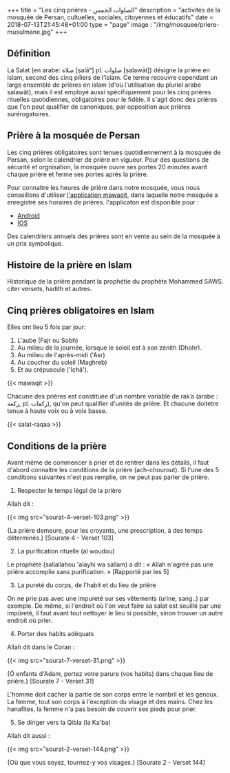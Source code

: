 +++
title = "Les cinq prières - الصلوات الخمس"
description = "activités de la mosquée de Persan, cultuelles, sociales, citoyennes et éducatifs"
date = 2018-07-13T21:45:48+01:00
type = "page"
image : "/img/mosquee/priere-musulmane.jpg"
+++

## Définition

La Salat (en arabe: صلاة [ṣalāʰ] pl. صلوات [ṣalawāt])  désigne la prière en
Islam, second des cinq piliers de l'islam. Ce terme recouvre cependant un large
ensemble de prières en islam (d'où l'utilisation du pluriel arabe salawât), mais
il est employé aussi spécifiquement pour les cinq prières rituelles
quotidiennes, obligatoires pour le fidèle. Il s'agit donc des prières que l'on
peut qualifier de canoniques, par opposition aux prières surérogatoires.

## Prière à la mosquée de Persan

Les cinq prières obligatoires sont tenues quotidiennement à la mosquée de
Persan, selon le calendrier de prière en vigueur. Pour des questions de sécurité
et orgnisation, la mosquée ouvre ses portes 20 minutes avant chaque prière et
ferme ses portes après la prière.

Pour connaitre les heures de prière dans notre mosquée, vous nous conseillons
d'utiliser [l'application mawaqit](https://mawaqit.net/fr/acmp-persan), dans
laquelle notre mosquée a enregistré ses horaires de prières. l'applicaton est
disponible pour :

* [Android](https://play.google.com/store/apps/details?id=com.kanout.mawaqit&hl=fr)
* [IOS](https://apps.apple.com/fr/app/mawaqit/id1460522683)

Des calendriers annuels des prières sont en vente au sein de la mosquée à un
prix symbolique.

## Histoire de la prière en Islam

Historique de la prière pendant la prophétie du prophète Mohammed SAWS.
citer versets, hadith et autres.

## Cinq prières obligatoires en Islam

Elles ont lieu 5 fois par jour:

1. L'aube (Fajr ou Sobh)
2. Au milieu de la journée, lorsque le soleil est à son zénith (Dhohr).
3. Au milieu de l'après-midi ('Asr)
4. Au coucher du soleil (Maghreb)
5. Et au crépuscule ('Ichâ').

{{< mawaqit >}}

Chacune des prières est constituée d'un nombre variable de rakʿa (arabe : ركعة,
pl. ركعات), qu'on peut qualifier d'unités de prière. Et chacune doitetre tenue à
haute voix ou à voix basse.

{{< salat-raqaa >}}

## Conditions de la prière

Avant même de commencer à prier et de rentrer dans les détails, il faut d'abord
connaitre les conditions de la prière (ach-chourout). Si l'une des 5 conditions
suivantes n'est pas remplie, on ne peut pas parler de prière.

1. Respecter le temps légal de la prière

Allah dit :

{{< img src="sourat-4-verset-103.png" >}}

{La prière demeure, pour les croyants, une prescription, à des temps
déterminés.} [Sourate 4 - Verset 103]

2. La purification rituelle (al woudou)

Le prophète (sallallahou 'alayhi wa sallam) a dit : « Allah n'agréé pas une
prière accomplie sans purification. » [Rapporté par les 5]

3. La pureté du corps, de l'habit et du lieu de prière

On ne prie pas avec une impureté sur ses vêtements (urine, sang..) par exemple.
De même, si l'endroit où l'on veut faire sa salat est souillé par une impûreté,
il faut avant tout nettoyer le lieu si possible, sinon trouver un autre endroit
où prier.

4. Porter des habits adéquats

Allah dit dans le Coran :

{{< img src="sourat-7-verset-31.png" >}}

{Ô enfants d'Adam, portez votre parure (vos habits) dans chaque lieu de prière.}
[Sourate 7 - Verset 31]

L'homme doit cacher la partie de son corps entre le nombril et les genoux. La
femme, tout son corps à l'exception du visage et des mains. Chez les hanafites,
la femme n'a pas besoin de couvrir ses pieds pour prier.

5. Se diriger vers la Qibla (la Ka'ba)

Allah dit aussi :

{{< img src="sourat-2-verset-144.png" >}}

{Où que vous soyez, tournez-y vos visages.} [Sourate 2 - Verset 144]
